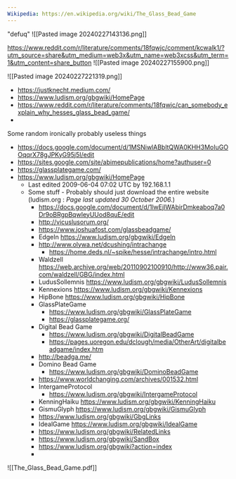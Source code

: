 ```yaml
---
Wikipedia: https://en.wikipedia.org/wiki/The_Glass_Bead_Game
---
```


"defuq"
![[Pasted image 20240227143136.png]]

https://www.reddit.com/r/literature/comments/18fqwjc/comment/kcwalk1/?utm_source=share&utm_medium=web3x&utm_name=web3xcss&utm_term=1&utm_content=share_button
![[Pasted image 20240227155900.png]]

![[Pasted image 20240227221319.png]]

- https://justknecht.medium.com/
- https://www.ludism.org/gbgwiki/HomePage
- https://www.reddit.com/r/literature/comments/18fqwjc/can_somebody_explain_why_hesses_glass_bead_game/
- 

Some random ironically probably useless things
- https://docs.google.com/document/d/1MSNiwlABbltQWA0KHH3MoIuGOOqqrX78gJPKyG95j5I/edit
- https://sites.google.com/site/abimepublications/home?authuser=0
- https://glassplategame.com/
- https://www.ludism.org/gbgwiki/HomePage
	- Last edited 2009-06-04 07:02 UTC by 192.168.1.1
	- Some stuff - Probably should just download the entire website (ludism.org : _Page last updated 30 October 2006._)
		- https://docs.google.com/document/d/1lwEjIWAbirDmkeaboq7a0Dr9oBRgpBqwIeyUUod8quE/edit
		- http://vicuslusorum.org/
		- https://www.joshuafost.com/glassbeadgame/
		- EdgeIn  https://www.ludism.org/gbgwiki/EdgeIn
		- http://www.olywa.net/dcushing/intrachange
			- https://home.deds.nl/~spike/hesse/intrachange/intro.html
		- Waldzell https://web.archive.org/web/20110902100910/http://www36.pair.com/waldzell/GBG/index.html
		- LudusSollemnis https://www.ludism.org/gbgwiki/LudusSollemnis
		- Kennexions https://www.ludism.org/gbgwiki/Kennexions
		- HipBone https://www.ludism.org/gbgwiki/HipBone
		- GlassPlateGame
			- https://www.ludism.org/gbgwiki/GlassPlateGame
			- https://glassplategame.org/
		- Digital Bead Game
			- https://www.ludism.org/gbgwiki/DigitalBeadGame
			- https://pages.uoregon.edu/dclough/media/OtherArt/digitalbeadgame/index.htm
		- http://beadga.me/
		- Domino Bead Game
			- https://www.ludism.org/gbgwiki/DominoBeadGame
		- https://www.worldchanging.com/archives/001532.html
		- IntergameProtocol
			- https://www.ludism.org/gbgwiki/IntergameProtocol
		- KenningHaiku https://www.ludism.org/gbgwiki/KenningHaiku
		- GismuGlyph https://www.ludism.org/gbgwiki/GismuGlyph
		- https://www.ludism.org/gbgwiki/GbgLinks
		- IdealGame https://www.ludism.org/gbgwiki/IdealGame
		- https://www.ludism.org/gbgwiki/RelatedLinks
		- https://www.ludism.org/gbgwiki/SandBox
		- https://www.ludism.org/gbgwiki?action=index
		- 

![[The_Glass_Bead_Game.pdf]]
